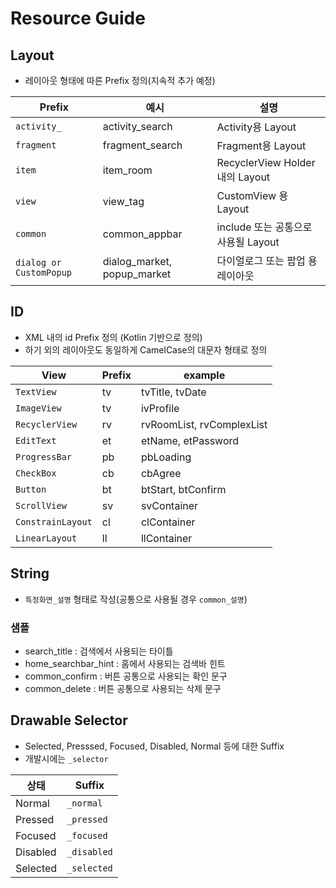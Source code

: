 # Resource Guide

## Layout
- 레이아웃 형태에 따른 Prefix 정의(지속적 추가 예정)

| Prefix | 예시 | 설명 |
| ------------- | ------------- |------------- |
| `activity_` | activity_search | Activity용 Layout
| `fragment` | fragment_search | Fragment용 Layout
| `item` | item_room | RecyclerView Holder내의 Layout
| `view` | view_tag | CustomView 용 Layout
| `common` | common_appbar | include 또는 공통으로 사용될 Layout
| `dialog or CustomPopup` | dialog_market, popup_market | 다이얼로그 또는 팝업 용 레이아웃

## ID
- XML 내의 id Prefix 정의 (Kotlin 기반으로 정의)
- 하기 외의 레이아웃도 동일하게 CamelCase의 대문자 형태로 정의

| View | Prefix | example
| ------------- | ------------- |------------- |
| `TextView` | tv | tvTitle, tvDate 
| `ImageView` | tv | ivProfile 
| `RecyclerView` | rv | rvRoomList, rvComplexList 
| `EditText` | et | etName, etPassword
| `ProgressBar` | pb | pbLoading
| `CheckBox` | cb | cbAgree
| `Button` | bt | btStart, btConfirm 
| `ScrollView` | sv | svContainer
| `ConstrainLayout` | cl | clContainer
| `LinearLayout` | ll | llContainer

## String 
- `특정화면_설명` 형태로 작성(공통으로 사용될 경우 `common_설명`)

### 샘플
- search_title : 검색에서 사용되는 타이틀
- home_searchbar_hint : 홈에서 사용되는 검색바 힌트
- common_confirm : 버튼 공통으로 사용되는 확인 문구
- common_delete : 버튼 공통으로 사용되는 삭제 문구

## Drawable Selector
- Selected, Presssed, Focused, Disabled, Normal 등에 대한 Suffix
- 개발시에는 `_selector`

| 상태 | Suffix |
| ------------- | ------------- |
| Normal | `_normal` |
| Pressed | `_pressed` |
| Focused | `_focused` |
| Disabled | `_disabled` |
| Selected | `_selected` |

